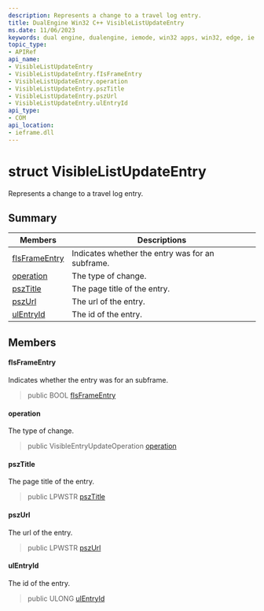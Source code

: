 ```yaml
---
description: Represents a change to a travel log entry.
title: DualEngine Win32 C++ VisibleListUpdateEntry
ms.date: 11/06/2023
keywords: dual engine, dualengine, iemode, win32 apps, win32, edge, ie mode, edge html, VisibleListUpdateEntry
topic_type: 
- APIRef
api_name:
- VisibleListUpdateEntry
- VisibleListUpdateEntry.fIsFrameEntry
- VisibleListUpdateEntry.operation
- VisibleListUpdateEntry.pszTitle
- VisibleListUpdateEntry.pszUrl
- VisibleListUpdateEntry.ulEntryId
api_type:
- COM
api_location:
- ieframe.dll
---
```


# struct VisibleListUpdateEntry

Represents a change to a travel log entry.

## Summary

 Members                        | Descriptions
--------------------------------|---------------------------------------------
[fIsFrameEntry](#fisframeentry) | Indicates whether the entry was for an subframe.
[operation](#operation) | The type of change.
[pszTitle](#psztitle) | The page title of the entry.
[pszUrl](#pszurl) | The url of the entry.
[ulEntryId](#ulentryid) | The id of the entry.

## Members

#### fIsFrameEntry

Indicates whether the entry was for an subframe.

> public BOOL [fIsFrameEntry](#fisframeentry)

#### operation

The type of change.

> public VisibleEntryUpdateOperation [operation](#operation)

#### pszTitle

The page title of the entry.

> public LPWSTR [pszTitle](#psztitle)

#### pszUrl

The url of the entry.

> public LPWSTR [pszUrl](#pszurl)

#### ulEntryId

The id of the entry.

> public ULONG [ulEntryId](#ulentryid)

